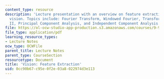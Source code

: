 ```yaml
---
content_type: resource
description: 'Lecture presentation with an overview on feature extraction in machine
  vision. Topics include: Fourier Transform, Windowed Fourier, Transform, WaveletsPart
  II, Principal Component Analysis, and Independent Component Analysis.'
file: https://ol-ocw-studio-app-production.s3.amazonaws.com/courses/9-913-pattern-recognition-for-machine-vision-fall-2004/0cc90b67c95e0f2e03a8022974d3e113_class1_2_2004.pdf
file_type: application/pdf
learning_resource_types:
- Lecture Notes
ocw_type: OCWFile
parent_title: Lecture Notes
parent_type: CourseSection
resourcetype: Document
title: 'Vision: Feature Extraction'
uid: 0cc90b67-c95e-0f2e-03a8-022974d3e113
---
```

